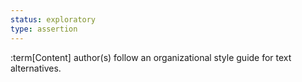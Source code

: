 ```yaml
---
status: exploratory
type: assertion
---
```


:term[Content] author(s) follow an organizational style guide for text alternatives.
